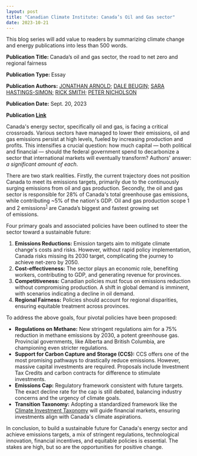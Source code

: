 ```yaml
---
layout: post
title: "Canadian Climate Institute: Canada’s Oil and Gas sector"
date: 2023-10-21
---
```


<!-- wp:paragraph -->
<p>This blog series will add value to readers by summarizing climate change and energy publications into less than 500 words.</p>
<!-- /wp:paragraph -->

<!-- wp:paragraph -->
<p><strong>Publication Title: </strong>Canada’s oil and gas sector, the road to net zero and regional fairness</p>
<!-- /wp:paragraph -->

<!-- wp:paragraph -->
<p><strong>Publication Type: </strong>Essay</p>
<!-- /wp:paragraph -->

<!-- wp:paragraph -->
<p><strong>Publication Authors:</strong> <a href="https://climateinstitute.ca/people/jonathan-arnold/">JONATHAN ARNOLD</a><a href="https://climateinstitute.ca/people/dale-beugin/">;</a> <a href="https://climateinstitute.ca/people/dale-beugin/">DALE BEUGIN;</a> <a href="https://climateinstitute.ca/people/sara-hastings-simon/">SARA HASTINGS-SIMON</a><a href="https://climateinstitute.ca/people/rick-smith/">;</a> <a href="https://climateinstitute.ca/people/rick-smith/">RICK SMITH;</a> <a href="https://climateinstitute.ca/people/peter-nicholson/">PETER NICHOLSON</a></p>
<!-- /wp:paragraph -->

<!-- wp:paragraph -->
<p><strong>Publication Date:</strong> Sept. 20, 2023</p>
<!-- /wp:paragraph -->

<!-- wp:paragraph -->
<p><strong>Publication <a href="https://climateinstitute.ca/publications/canadas-oil-and-gas-sector-the-road-to-net-zero-and-regional-fairness/" target="_blank" rel="noreferrer noopener">Link</a></strong></p>
<!-- /wp:paragraph -->

<!-- wp:paragraph -->
<p>Canada's energy sector, specifically oil and gas, is facing a critical crossroads. Various sectors have managed to lower their emissions, oil and gas emissions persist at high levels, fueled by increasing production and profits. This intensifies a crucial question: how much capital — both political and financial — should the federal government spend to decarbonize a sector that international markets will eventually transform? Authors' answer: <em>a significant amount of each</em>.</p>
<!-- /wp:paragraph -->

<!-- wp:paragraph -->
<p>There are two stark realities. Firstly, the current trajectory does not position Canada to meet its emissions targets, primarily due to the continuously surging emissions from oil and gas production. Secondly, the oil and gas sector is responsible for 28% of Canada's total greenhouse gas emissions, while contributing ~5% of the nation's GDP. Oil and gas production scope 1 and 2 emissions<sup data-fn="c1a1f079-bcba-4c7e-bceb-98bbd0070090" class="fn"><a href="#c1a1f079-bcba-4c7e-bceb-98bbd0070090" id="c1a1f079-bcba-4c7e-bceb-98bbd0070090-link">1</a></sup> are Canada’s&nbsp;biggest and fastest growing&nbsp;set of&nbsp;emissions.&nbsp;</p>
<!-- /wp:paragraph -->

<!-- wp:paragraph -->
<p>Four primary goals and associated policies have been outlined to steer the sector toward a sustainable future:</p>
<!-- /wp:paragraph -->

<!-- wp:list {"ordered":true} -->
<ol><!-- wp:list-item -->
<li><strong>Emissions Reductions:</strong> Emission targets aim to mitigate climate change's costs and risks. However, without rapid policy implementation, Canada risks missing its 2030 target, complicating the journey to achieve net-zero by 2050.  </li>
<!-- /wp:list-item -->

<!-- wp:list-item -->
<li><strong>Cost-effectiveness:</strong> The sector plays an economic role, benefiting workers, contributing to GDP, and generating revenue for provinces. </li>
<!-- /wp:list-item -->

<!-- wp:list-item -->
<li><strong>Competitiveness:</strong> Canadian policies must focus on emissions reduction without compromising production. A shift in global demand is imminent, with scenarios indicating a decline in oil demand. </li>
<!-- /wp:list-item -->

<!-- wp:list-item -->
<li><strong>Regional Fairness:</strong> Policies should account for regional disparities, ensuring equitable treatment across provinces. </li>
<!-- /wp:list-item --></ol>
<!-- /wp:list -->

<!-- wp:paragraph -->
<p>To address the above goals, four pivotal policies have been proposed:</p>
<!-- /wp:paragraph -->

<!-- wp:list -->
<ul><!-- wp:list-item -->
<li><strong>Regulations on Methane:</strong> New stringent regulations aim for a 75% reduction in methane emissions by 2030, a potent greenhouse gas. Provincial governments, like Alberta and British Columbia, are championing even stricter regulations.</li>
<!-- /wp:list-item -->

<!-- wp:list-item -->
<li><strong>Support for Carbon Capture and Storage (CCS):</strong> CCS offers one of the most promising pathways to drastically reduce emissions. However, massive capital investments are required. Proposals include Investment Tax Credits and carbon contracts for difference to stimulate investments.</li>
<!-- /wp:list-item -->

<!-- wp:list-item -->
<li><strong>Emissions Cap:</strong> Regulatory framework consistent with future targets. The exact decline rate for the cap is still debated, balancing industry concerns and the urgency of climate goals.</li>
<!-- /wp:list-item -->

<!-- wp:list-item -->
<li><strong>Transition Taxonomy:</strong> Adopting a standardized framework like the <a href="https://www.canada.ca/content/dam/fin/publications/sfac-camfd/2022/09/2022-09-eng.pdf" target="_blank" rel="noreferrer noopener">Climate Investment Taxonomy</a> will guide financial markets, ensuring investments align with Canada's climate aspirations.</li>
<!-- /wp:list-item --></ul>
<!-- /wp:list -->

<!-- wp:paragraph -->
<p>In conclusion, to build a sustainable future for Canada's energy sector and achieve emissions targets, a mix of stringent regulations, technological innovation, financial incentives, and equitable policies is essential. The stakes are high, but so are the opportunities for positive change.</p>
<!-- /wp:paragraph -->

<!-- wp:group {"layout":{"type":"constrained"}} -->
<div class="wp-block-group"><!-- wp:footnotes /--></div>
<!-- /wp:group -->
